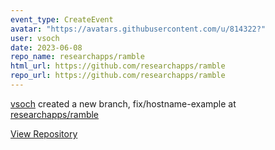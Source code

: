 ```yaml
---
event_type: CreateEvent
avatar: "https://avatars.githubusercontent.com/u/814322?"
user: vsoch
date: 2023-06-08
repo_name: researchapps/ramble
html_url: https://github.com/researchapps/ramble
repo_url: https://github.com/researchapps/ramble
---
```


<a href='https://github.com/vsoch' target='_blank'>vsoch</a> created a new branch, fix/hostname-example at <a href='https://github.com/researchapps/ramble' target='_blank'>researchapps/ramble</a>

<a href='https://github.com/researchapps/ramble' target='_blank'>View Repository</a>